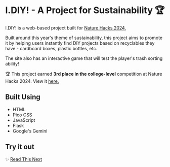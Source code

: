 # I.DIY! - A Project for Sustainability 🏆

I.DIY! is a web-based project built for [Nature Hacks 2024.](https://naturehacks.devpost.com/)

Built around this year's theme of sustainability, this project aims to promote it by helping users instantly find DIY projects based on recyclables they have - cardboard boxes, plastic bottles, etc.

The site also has an interactive game that will test the player's trash sorting ability!

🏆 This project earned **3rd place in the college-level** competition at Nature Hacks 2024. View it [here.](https://devpost.com/software/i-diy)


## Built Using

- HTML
- Pico CSS
- JavaScript
- Flask
- Google's Gemini

## Try it out
✨ [Read This Next](https://i-diy.netlify.app/)